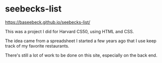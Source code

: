 # seebecks-list
https://baseebeck.github.io/seebecks-list/

This was a project I did for Harvard CS50, using HTML and CSS.

The idea came from a spreadsheet I started a few years ago that I use keep track of my favorite restaurants.

There's still a lot of work to be done on this site, especially on the back end.
